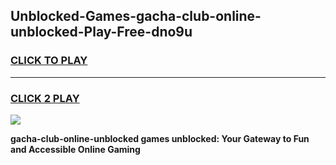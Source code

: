 
## Unblocked-Games-gacha-club-online-unblocked-Play-Free-dno9u
<h3>
<a href="https://premium76.site?title=gacha-club-online-unblocked&ref=23A">CLICK TO PLAY</a></h3>
<hr>

<h3>
<a href="https://premium76.site?title=gacha-club-online-unblocked&ref=23A">CLICK 2 PLAY</a>
  
</h3>

<a href="https://premium76.site?title=gacha-club-online-unblocked&ref=23A"><img src="https://clearcache.store/games.png"></a>


**gacha-club-online-unblocked games unblocked: Your Gateway to Fun and Accessible Online Gaming**
